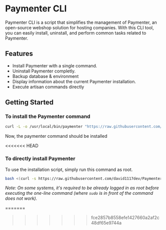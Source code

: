 # Paymenter CLI

Paymenter CLI is a script that simplifies the management of Paymenter, an open-source webshop solution for hosting companies. With this CLI tool, you can easily install, uninstall, and perform common tasks related to Paymenter.

## Features

- Install Paymenter with a single command.
- Uninstall Paymenter completly.
- Backup database & environment
- Display information about the current Paymenter installation.
- Execute artisan commands directly

## Getting Started

### To install the Paymenter command

```bash
curl -L -o /usr/local/bin/paymenter "https://raw.githubusercontent.com/david1117dev/Paymenter-CLI/main/paymenter-cli.sh" && chmod +x /usr/local/bin/paymenter
```

Now, the paymenter command should be installed

<<<<<<< HEAD
### To directly install Paymenter

To use the installation script, simply run this command as root.

```bash
bash <(curl -s https://raw.githubusercontent.com/david1117dev/Paymenter-CLI/main/paymenter-install.sh)
```

_Note: On some systems, it's required to be already logged in as root before executing the one-line command (where `sudo` is in front of the command does not work)._



=======
>>>>>>> fce2857b8558efe1427660a2af2c48df65e9744a
